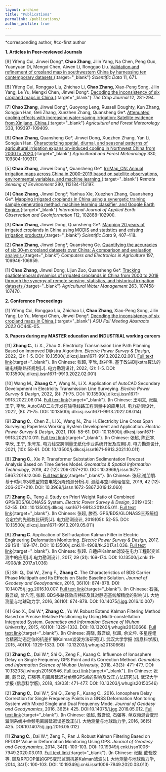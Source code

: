 ```yaml
---
layout: archive
title: "Publications"
permalink: /publications/
author_profile: true
---
```


--------------------------------------------------

*corresponding author, #co-first author  


**1. Articles in Peer-reviewed Journals**

[9]	Yifeng Cui, Jinwei Dong\*, **Chao Zhang**, Jilin Yang, Na Chen, Peng Guo, Yuanyuan Di, Mengxi Chen, Aiwen Li, Ronggao Liu. [Validation and refinement of cropland map in southwestern China by harnessing ten contemporary datasets.](https://doi.org/10.1038/s41597-024-03508-5){:target="_blank"} *Scientific Data* 11, 671.

[8]	Yifeng Cui, Ronggao Liu, Zhichao Li, **Chao Zhang**, Xiao-Peng Song, Jilin Yang, Le Yu, Mengxi Chen, Jinwei Dong\*. [Decoding the inconsistency of six cropland maps in China.](https://doi.org/10.1016/j.cj.2023.11.011){:target="_blank"} *The Crop Journal* 12, 281-294.

[7]	**Chao Zhang**, Jinwei Dong\*, Guoyong Leng, Russell Doughty, Kun Zhang, Songjun Han, Geli Zhang, Xuezhen Zhang, Quansheng Ge\*. [Attenuated cooling effects with increasing water-saving irrigation: Satellite evidence from Xinjiang, China.](https://doi.org/10.1016/j.agrformet.2023.109397){:target="_blank"} *Agricultural and Forest Meteorology* 333, 109397-109409.

[6]	**Chao Zhang**, Quansheng Ge\*, Jinwei Dong, Xuezhen Zhang, Yan Li, Songjun Han. [Characterizing spatial, diurnal, and seasonal patterns of agricultural irrigation expansion-induced cooling in Northwest China from 2000 to 2020.](https://doi.org/10.1016/j.agrformet.2022.109304){:target="_blank"} *Agricultural and Forest Meteorology* 330, 109304-109317.

[5]	**Chao Zhang**, Jinwei Dong\*, Quansheng Ge\*. [IrriMap_CN: Annual irrigation maps across China in 2000–2019 based on satellite observations, environmental variables, and machine learning.](https://doi.org/10.1016/j.rse.2022.113184){:target="_blank"} *Remote Sensing of Environment* 280, 113184-113197.

[4]	**Chao Zhang**, Jinwei Dong\*, Yanhua Xie, Xuezhen Zhang, Quansheng Ge\*. [Mapping irrigated croplands in China using a synergetic training sample generating method, machine learning classifier, and Google Earth Engine.](https://doi.org/10.1016/j.jag.2022.102888){:target="_blank"} *International Journal of Applied Earth Observation and Geoinformation* 112, 102888-102900.

[3]	**Chao Zhang**, Jinwei Dong, Quansheng Ge\*. [Mapping 20 years of irrigated croplands in China using MODIS and statistics and existing irrigation products.](https://doi.org/10.1038/s41597-022-01522-z){:target="_blank"} *Scientific Data* 9, 407-418.

[2]	**Chao Zhang**, Jinwei Dong\*, Quansheng Ge. [Quantifying the accuracies of six 30-m cropland datasets over China: A comparison and evaluation analysis.](https://doi.org/10.1016/j.compag.2022.106946){:target="_blank"} *Computers and Electronics in Agriculture* 197, 106946-106959.

[1]	**Chao Zhang**, Jinwei Dong, Lijun Zuo, Quansheng Ge\*. [Tracking spatiotemporal dynamics of irrigated croplands in China from 2000 to 2019 through the synergy of remote sensing, statistics, and historical irrigation datasets.](https://doi.org/10.1016/j.agwat.2022.107458){:target="_blank"} *Agricultural Water Management* 263, 107458-107470.



**2. Conference Proceedings**

[1]	Yifeng Cui, Ronggao Liu, Zhichao Li, **Chao Zhang**, Xiao-Peng Song, Jilin Yang, Le Yu, Mengxi Chen, Jinwei Dong\*. [Decoding the inconsistency of six cropland maps in China.](https://doi.org/10.1016/j.cj.2023.11.011){:target="_blank"} *AGU Fall Meeting Abstracts 2023* GC44E-05.



**3. Papers during my MASTER education and INDUSTRIAL working careers**

[11] **Zhang C.**, Li X., Zhao X. Electricity Transmission Line Path Planning Based on Improved Dijkstra Algorithm. *Electric Power Survey & Design*, 2022, (2): 1-5. DOI: 10.13500/j.dlkcsj.issn1671-9913.2022.02.001. [Full text link](https://drive.google.com/file/d/1a52iio-s8dqF3gKHM6WLcK4OS66Ev2Tp/view?usp=sharing){:target="_blank"}. (In Chinese: 张超, 李欣, 赵祥伟. 基于改进Dijkstra算法的输电线路路径规划[J]. 电力勘测设计, 2022, (2): 1-5. DOI: 10.13500/j.dlkcsj.issn1671-9913.2022.02.001)

[10] Wang M., **Zhang C.\***, Wang N., Li X. Application of AutoCAD Secondary Development in Electricity Transmission Line Surveying. *Electric Power Survey & Design*, 2022, (8): 71-75. DOI: 10.13500/j.dlkcsj.issn1671-9913.2022.08.014. [Full text link](https://drive.google.com/file/d/1FlGnRqWdADikL7mi2oSNDmCOZXP9-byJ/view?usp=sharing){:target="_blank"}. (In Chinese: 王明文, 张超, 王宁, 李欣. AutoCAD二次开发在输电线路工程测量中的应用[J]. 电力勘测设计, 2022, (8): 71-75. DOI: 10.13500/j.dlkcsj.issn1671-9913.2022.08.014)

[9]	**Zhang C.**, Chen Z., Li X., Wang N., Zhu H. Electricity Line Cross Span Surveying Paperless Working System Development and Application. *Electric Power Survey & Design*, 2021, (10): 58-61. DOI: 10.13500/j.dlkcsj.issn1671-9913.2021.10.011. [Full text link](https://drive.google.com/file/d/13qAALg9z2-_f3ebvOsQbSABTEAnDhy4F/view?usp=sharing){:target="_blank"}. (In Chinese: 张超, 陈正宇, 李欣, 王宁, 朱号东. 电力线交跨测量无纸化作业系统开发及应用[J]. 电力勘测设计, 2021, (10): 58-61. DOI: 10.13500/j.dlkcsj.issn1671-9913.2021.10.011)

[8]	**Zhang C.**, Xie P. Transformer Substation Sedimentation Forecast Analysis Based on Time Series Model. *Geomatics & Spatial Information Technology*, 2019, 42 (12): 206-207+210. DOI: 10.3969/j.issn.1672-5867.2019.12.060. [Full text link](https://drive.google.com/file/d/1l9T1H5A4IYwTDghW9TU6zOYfXAZgyj6n/view?usp=sharing){:target="_blank"}. (In Chinese: 张超,谢朋朋. 基于时间序列模型的变电站沉降预测分析[J]. 测绘与空间地理信息, 2019, 42 (12): 206-207+210. DOI: 10.3969/j.issn.1672-5867.2019.12.060)

[7]	**Zhang C.**, Teng J. Study on Priori Weight Ratio of Combined GPS/BDS/GLONASS System. *Electric Power Survey & Design*, 2019 (05): 52-55. DOI: 10.13500/j.dlkcsj.issn1671-9913.2019.05.011. [Full text link](https://drive.google.com/file/d/1X7q1kGAtzzHArL6eqEngseFb5EOnf6Rf/view?usp=sharing){:target="_blank"}. (In Chinese: 张超, 滕杰. GPS/BDS/GLONASS三系统组合定位的先验权比研究[J]. 电力勘测设计, 2019(05): 52-55. DOI: 10.13500/j.dlkcsj.issn1671-9913.2019.05.011)

[6]	**Zhang C**. Application of Self-adaption Kalman Filter in Electric Engineering Deformation Monitoring. *Electric Power Survey & Design*, 2017, 29 (S1): 169-174. DOI: 10.13500/j.cnki.11-4908/tk.2017.s1.036. [Full text link](https://drive.google.com/file/d/1IsvbVyKf7dUhxIEb66-YUhWflDfs0HsP/view?usp=sharing){:target="_blank"}. (In Chinese: 张超. 自适应Kalman滤波在电力工程形变监测中的应用[J].电力勘测设计, 2017, 29 (S1): 169-174. DOI: 10.13500/j.cnki.11-4908/tk.2017.s1.036)

[5] Shi Q., Dai W., Zeng F., **Zhang C**. The Characteristics of BDS Carrier Phase Multipath and Its Effects on Static Baseline Solution. *Journal of Geodesy and Geodynamics*, 2016, 36(10): 874-878. DOI: 10.14075/j.jgg.2016.10.007. [Full text link](https://drive.google.com/file/d/19a8hbrDwfS0CmnTFlFFV-FC1vy_Kp6Ae/view?usp=sharing){:target="_blank"}. (In Chinese: 石强, 戴吾蛟, 曾凡河, 张超. BDS多路径效应特征及其对静态基线解精度的影响[J]. 大地测量与地球动力学, 2016, 36(10): 874-878. DOI: 10.14075/j.jgg.2016.10.007)

[4] Gao X., Dai W.*, **Zhang C.**, Yu W. Robust Extend Kalman Filtering Method Based on Precise Relative Positioning by Using Multi-constellation Integrated System. *Geomatics and Information Science of Wuhan University*, 2015, 40(10): 1329-1333. DOI: 10.13203/j.whugis20130668. [Full text link](https://drive.google.com/file/d/1gWnKlgjKhDkyQFfaJg4ss-qvFHoRvkAW/view?usp=sharing){:target="_blank"}. (In Chinese: 高晓, 戴吾蛟, 张超, 余文坤. 多星座组合精密动态定位的抗差扩展Kalman滤波方法研究[J]. 武汉大学学报 (信息科学版), 2015, 40(10): 1329-1333. DOI: 10.13203/j.whugis20130668)

[3]	**Zhang C.**, Dai W.*, Shi Q., Zeng F., Kuang C. Influence of Ionosphere Delay on Single Frequency GPS Point and its Correction Method. *Geomatics and Information Science of Wuhan University*, 2018, 43(3): 471-477. DOI: 10.13203/j.whugis20150546. [Full text link](https://drive.google.com/file/d/12xEv5UNTguRNe3dIhOwTRZC4M1EXvTZK/view?usp=sharing){:target="_blank"}. (In Chinese: 张超, 戴吾蛟, 石强等.电离层延迟对单频GPS点的影响及改正方法研究[J]. 武汉大学学报 (信息科学版), 2018, 43(03): 471-477. DOI: 10.13203/j.whugis20150546)

[2]	**Zhang C.**, Dai W.*, Shi Q., Zeng F., Kuang C., 2016. Ionosphere Delay Correction for Single Frequency Points in a GNSS Deformation Monitoring System with Mixed Single and Dual Frequency Mode. *Journal of Geodesy and Geodynamics*, 2016, 36(5): 425. DOI:10.14075/j.jgg.2016.05.012. [Full text link](https://drive.google.com/file/d/1vPdj9PONB7aJIu_j6QevsPG3OWNa9cDj/view?usp=sharing){:target="_blank"}. (In Chinese: 张超, 戴吾蛟, 石强等. 单双频混合变形监测系统中单频电离层延迟误差改正[J]. 大地测量与地球动力学, 2016, 36(5): 425. DOI:10.14075/j.jgg.2016.05.012)

[1] **Zhang C.**, Dai W.*, Zeng F., Pan J. Robust Kalman Filtering Based on RPDOP Value in Deformation Monitoring Using GPS. *Journal of Geodesy and Geodynamics*, 2014, 34(1): 100-103. DOI: 10.19349/j.cnki.issn1006-7949.2020.03.013. [Full text link](https://drive.google.com/file/d/1BcjigJIANyG2gtv-ZzYTR3CR3KAO8n_p/view?usp=sharing){:target="_blank"}. (In Chinese: 张超,戴吾蛟等. 顾及RPDOP值的GPS变形监测抗差Kalman滤波[J]. 大地测量与地球动力学, 2014, 34(1): 100-103. DOI: 10.19349/j.cnki.issn1006-7949.2020.03.013)
